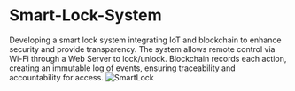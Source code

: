 # Smart-Lock-System
Developing a smart lock system integrating IoT and blockchain to enhance security and provide transparency. The system allows remote control via Wi-Fi through a Web Server to lock/unlock. Blockchain records each action, creating an immutable log of events, ensuring traceability and accountability for access.
![SmartLock](https://github.com/user-attachments/assets/28000161-cb55-4f56-aaec-296e2f4eae6b)
